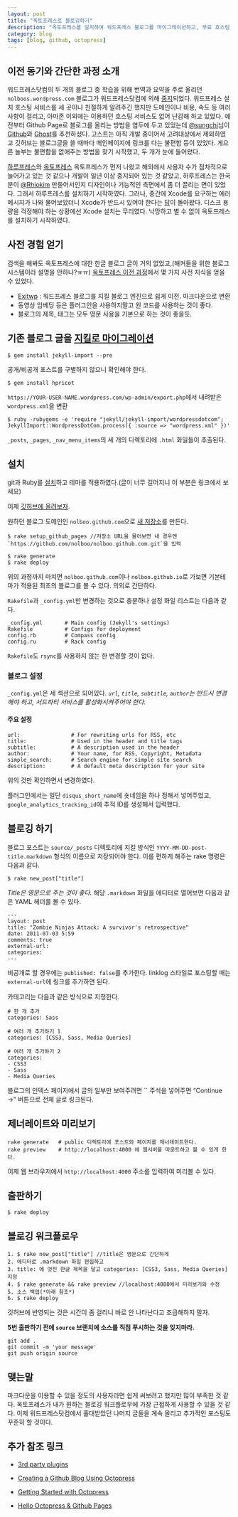 ```yaml
---
layout: post
title: "옥토프레스로 블로깅하기"
description: "옥토프레스를 설치하여 워드프레스 블로그를 마이그레이션하고, 무료 호스팅 서비스를 제공하는 깃허브에 올리고 운영하는 방법"
category: blog
tags: [blog, github, octopress]
---
```


## 이전 동기와 간단한 과정 소개

워드프레스닷컴의 두 개의 블로그 중 학습을 위해 번역과 요약을 주로 올리던 `nolboos.wordpress.com` 블로그가 워드프레스닷컴에 의해 [중지][1]되었다. 워드프레스 설치 호스팅 서비스를 세 곳이나 친절하게 알려주긴 했지만 도메인이나 비용, 속도 등 여러 사항이 걸리고, 아마존 이외에는 이용하던 호스팅 서비스도 없어 난감해 하고 있었다. 예전부터 Github Page로 블로그를 올리는 방법을 염두에 두고 있었는데 [@sungchi][2]님이 [Github](http://sungchi.github.io/)와 [Ghost][3]를 추천하셨다. 고스트는 아직 개발 중이어서 고려대상에서 제외하였고 깃허브는 블로그글을 쓸 때마다 메인페이지에 링크를 다는 불편함 등이 있었다. 게으른 놀부는 불편함을 없애주는 방법을 찾기 시작했고, 두 개가 눈에 들어왔다.

[하루프레스][4]와 [옥토프레스][5] 옥토프레스가 먼저 나왔고 해외에서 사용자 수가 점차적으로 늘어가고 있는 것 같으나 개발이 일년 이상 중지되어 있는 것 같았고, 하루프레스는 한국분이 [@Rhiokim][6] 만들어서인지 디자인이나 기능적인 측면에서 좀 더 끌리는 면이 있었다. 그래서 하루프레스를 설치하기 시작하였다. 그러나, 중간에 Xcode를 요구하는 에러메시지가 나와 물어보았더니 Xcode가 반드시 있어야 한다는 [답][7]이 돌아왔다. 디스크 용량을 걱정해야 하는 상황에선 Xcode 설치는 무리였다. 낙망하고 별 수 없이 옥토프레스를 설치하기 시작하였다.

## 사전 경험 얻기

검색을 해봐도 옥토프레스에 대한 한글 블로그 글이 거의 없었고,(해커들을 위한 블로그 시스템이라 설명을 안하나?ㅠㅠ) [옥토프레스 이전 과정][8]에서 몇 가지 사전 지식을 얻을 수 있었다.

  * [Exitwp][9] : 워드프레스 블로그를 지킬 블로그 엔진으로 쉽게 이전. 마크다운으로 변환
  * 동영상 임베딩 등은 플러그인을 사용하지말고 원 코드를 사용하는 것이 좋다.
  * 블로그의 제목, 태그는 모두 영문 사용을 기본으로 하는 것이 좋을듯.

## 기존 블로그 글을 [지킬로 마이그레이션](http://jekyllrb.com/docs/migrations/)

    $ gem install jekyll-import --pre


공개/비공개 포스트를 구별하지 않으니 확인해야 한다.


    $ gem install hpricot


`https://YOUR-USER-NAME.wordpress.com/wp-admin/export.php`에서 내려받은 `wordpress.xml`을 변환


    $ ruby -rubygems -e 'require "jekyll/jekyll-import/wordpressdotcom";
    JekyllImport::WordpressDotCom.process({ :source => "wordpress.xml" })'


`_posts`, `_pages`, `_nav_menu_items`의 세 개의 디렉토리에 `.html` 화일들이 추출된다.

## 설치

git과 Ruby를 [설치][10]하고 테마를 적용하였다.(글이 너무 길어지니 이 부분은 링크에서 보세요)

이제 [깃허브에 올려보자][11].

원하던 블로그 도메인인 `nolboo.github.com`으로 [새 저장소][12]를 만든다.


    $ rake setup_github_pages //저장소 URL을 물어보면 내 경우엔 `https://github.com/nolboo/nolboo.github.com.git`을 입력

    $ rake generate
    $ rake deploy


위의 과정까지 마치면 `nolboo.github.com`이나 `nolboo.github.io`로 가보면 기본테마가 적용된 최초의 블로그를 볼 수 있다. 의외로 간단하다.

`Rakefile`과 `_config.yml`만 변경하는 것으로 충분하나 설정 화일 리스트는 다음과 같다.


    _config.yml       # Main config (Jekyll's settings)
    Rakefile          # Configs for deployment
    config.rb         # Compass config
    config.ru         # Rack config


`Rakefile`도 `rsync`를 사용하지 않는 한 변경할 것이 없다.

### 블로그 설정

`_config.yml`은 세 섹션으로 되어있다. _`url`, `title`, `subtitle`, `author`는 반드시 변경해야 하고, 서드파티 서비스를 활성화시켜주어야 한다._

#### 주요 설정


    url:                # For rewriting urls for RSS, etc
    title:              # Used in the header and title tags
    subtitle:           # A description used in the header
    author:             # Your name, for RSS, Copyright, Metadata
    simple_search:      # Search engine for simple site search
    description:        # A default meta description for your site


위의 것만 확인하면서 변경하였다.

플러그인에서는 일단 `disqus_short_name`에 숏네임을 하나 정해서 넣어주었고, `google_analytics_tracking_id`에 추적 ID를 생성해서 입력했다.

## 블로깅 하기

블로그 포스트는 `source/_posts` 디렉토리에 지킬 방식인 `YYYY-MM-DD-post-title.markdown` 형식의 이름으로 저장되어야 한다. 이를 편하게 해주는 rake 명령은 다음과 같다.


    $ rake new_post["title"]


_Title은 영문으로 주는 것이 좋다._ 해당 `.markdown` 화일을 에디터로 열어보면 다음과 같은 YAML 헤더를 볼 수 있다.


    ---
    layout: post
    title: "Zombie Ninjas Attack: A survivor's retrospective"
    date: 2011-07-03 5:59
    comments: true
    external-url:
    categories:
    ---


비공개로 할 경우에는 `published: false`를 추가한다. linklog 스타일로 포스팅할 때는 `external-url`에 링크를 추가하면 된다.

카테고리는 다음과 같은 방식으로 지정한다.


    # 한 개 추가
    categories: Sass

    # 여러 개 추가하기 1
    categories: [CSS3, Sass, Media Queries]

    # 여러 개 추가하기 2
    categories:
    - CSS3
    - Sass
    - Media Queries


블로그의 인덱스 페이지에서 글의 일부만 보여주려면 `` 주석을 넣어주면 “Continue →” 버튼으로 전체 글로 링크된다.

## 제너레이트와 미리보기


    rake generate   # public 디렉토리에 포스트와 페이지를 제너레이트한다.
    rake preview    # http://localhost:4000 에 웹서버를 마운트하고 볼 수 있게 한다.


이제 웹 브라우저에서 `http://localhost:4000` 주소를 입력하여 미리볼 수 있다.

## 출판하기


    $ rake deploy


## 블로깅 워크플로우


    1. $ rake new_post["title"] //title은 영문으로 간단하게
    2. 에디터로 .markdown 화일 편집하고
    3. title: 에 멋진 한글 제목을 달고 categories: [CSS3, Sass, Media Queries] 지정
    4. $ rake generate && rake preview //localhost:4000에서 미리보기와 수정
    5. 소스 백업(*아래 참조*)
    6. $ rake deploy


깃허브에 반영되는 것은 시간이 좀 걸리니 바로 안 나타난다고 조급해하지 말자.

**5번 출판하기 전에 `source` 브랜치에 소스를 직접 푸시하는 것을 잊지마라.**


    git add .
    git commit -m 'your message'
    git push origin source


## 맺는말

마크다운을 이용할 수 있을 정도의 사용자라면 쉽게 써보려고 했지만 많이 부족한 것 같다. 옥토프레스가 내가 원하는 블로깅 워크플로우에 가장 근접하게 사용할 수 있을 것 같다. 이제 워드프레스닷컴에서 홀대받았던 나머지 글들을 계속 올리고 추가적인 포스팅도 꾸준히 할 것이다.

## 추가 참조 링크

* [3rd party plugins](https://github.com/imathis/octopress/wiki/3rd-party-plugins)
* [Creating a Github Blog Using Octopress](http://www.tomordonez.com/blog/2012/06/04/creating-a-github-blog-using-octopress/)
* [Getting Started with Octopress](http://webdesign.tutsplus.com/tutorials/applications/getting-started-with-octopress/)
* [Hello Octopress & Github Pages](http://paulsturgess.co.uk/blog/2013/04/24/hello-octopress-and-github-pages/)

   [1]: http://en.support.wordpress.com/suspended-blogs/
   [2]: https://twitter.com/sungchi
   [3]: http://tryghost.org/
   [4]: http://haroopress.com/
   [5]: http://octopress.org/
   [6]: https://twitter.com/Rhiokim
   [7]: https://twitter.com/n0lb00/status/356388684259528705
   [8]: http://doomed-lover.com/archives/migrating-to-octopress/
   [9]: https://github.com/thomasf/exitwp
   [10]: http://octopress.org/docs/setup/
   [11]: http://octopress.org/docs/deploying/github/
   [12]: https://github.com/repositories/new
  